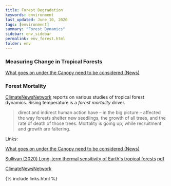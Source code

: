 ```yaml
---
title: Forest Degradation
keywords: environment
last_updated: June 10, 2020
tags: [environment]
summary: "Forest Dynamics"
sidebar: env_sidebar
permalink: env_forest.html
folder: env
---
```


### Measuring Change in Tropical Forests

[What goes on under the Canopy need to be considered (News)](news-170929-Forest-Degradation.html)

### Forest Mortality

[ClimateNewsNetwork](https://climatenewsnetwork.net/forest-trees-are-growing-shorter-and-dying-younger/)
reports on various studies of tropical forest dynamics.
Rising temperature is a *forest mortality* driver.
> direct and indirect human action have – in the big picture – affected the way forests shelter new seedlings, the growth of all trees, and the rate of death of those trees. Mortality is going up, while recruitment and growth are faltering.





Links:

[What goes on under the Canopy need to be considered (News)](news-170929-Forest-Degradation.html)

[Sullivan (2020) Long-term thermal sensitivity of Earth's tropical forests](https://science.sciencemag.org/content/368/6493/869)
[pdf](pdf/env/Sullivan_2020_Long-term_Thermal_Sensitivity_Tropical_Forests.pdf)

[ClimateNewsNetwork](https://climatenewsnetwork.net/forest-trees-are-growing-shorter-and-dying-younger/)




{% include links.html %}


